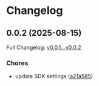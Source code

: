 # Changelog

## 0.0.2 (2025-08-15)

Full Changelog: [v0.0.1...v0.0.2](https://github.com/srqaii/authlete-typescript-lib/compare/v0.0.1...v0.0.2)

### Chores

* update SDK settings ([a21a585](https://github.com/srqaii/authlete-typescript-lib/commit/a21a5853d853d11993f79766a529662b71c04ba8))
